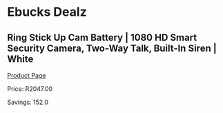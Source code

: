 
# Ebucks Dealz
## Ring Stick Up Cam Battery | 1080 HD Smart Security Camera, Two-Way Talk, Built-In Siren | White
[Product Page](https://www.ebucks.com/web/shop/productSelected.do?prodId=612226774&catId=322194367)

Price: R2047.00

Savings: 152.0


	